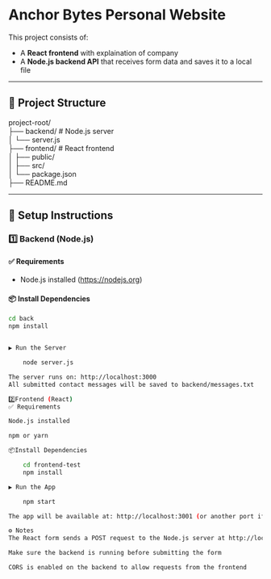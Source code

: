 # Anchor Bytes Personal Website

This project consists of:
- A **React frontend** with explaination of company
- A **Node.js backend API** that receives form data and saves it to a local file

---

## 📁 Project Structure

project-root/<br />
├── backend/ # Node.js server<br />
│ └── server.js<br />
├── frontend/ # React frontend<br />
│ ├── public/<br />
│ ├── src/<br />
│ └── package.json<br />
├── README.md<br />



---

## 🚀 Setup Instructions

### 1️⃣ Backend (Node.js)

#### ✅ Requirements
- Node.js installed (https://nodejs.org)

#### 📦 Install Dependencies
```bash
cd back
npm install


▶️ Run the Server

    node server.js

The server runs on: http://localhost:3000
All submitted contact messages will be saved to backend/messages.txt

2️⃣Frontend (React)
✅ Requirements

Node.js installed

npm or yarn

📦Install Dependencies

    cd frontend-test
    npm install

▶️ Run the App

    npm start

The app will be available at: http://localhost:3001 (or another port if 3000 is used)

⚙️ Notes
The React form sends a POST request to the Node.js server at http://localhost:3000/contact

Make sure the backend is running before submitting the form

CORS is enabled on the backend to allow requests from the frontend






